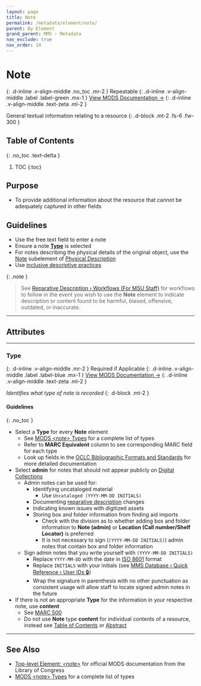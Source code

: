 ```yaml
---
layout: page
title: Note
permalink: /metadata/element/note/
parent: By Element
grand_parent: MMS › Metadata
nav_exclude: true
nav_order: 14
---
```


<style>code { white-space : pre-wrap !important; word-break: break-word; }</style>

# Note
{: .d-inline .v-align-middle .no_toc .mr-2 }
Repeatable
{: .d-inline .v-align-middle .label .label-green .mx-1 }
[View MODS Documentation →](https://www.loc.gov/standards/mods/userguide/note.html)
{: .d-inline .v-align-middle .text-zeta .ml-2 }

General textual information relating to a resource
{: .d-block .mt-2 .fs-6 .fw-300 }

## Table of Contents
{: .no_toc .text-delta }

1. TOC
{:toc}

## Purpose
- To provide additional information about the resource that cannot be adequately captured in other fields

## Guidelines
- Use the free text field to enter a note
- Ensure a note [**Type**](#type) is selected
- For notes describing the physical details of the original object, use the [Note](/metadata-documentation/metadata/element/physical-description/#note) subelement of [Physical Description](/metadata-documentation/metadata/element/physical-description/)
- Use [inclusive descriptive practices](/metadata-documentation/metadata/inclusive-reparative/)

{: .note }
> See [Reparative Description › Workflows (For MSU Staff)](/metadata-documentation/metadata/inclusive-reparative/#addressing-transcribed-title-elements) for workflows to follow in the event you wish to use the **Note** element to indicate description or content found to be harmful, biased, offensive, outdated, or inaccurate.

---

## Attributes

---

### Type
{: .d-inline .v-align-middle .mr-2 }
Required if Applicable
{: .d-inline .v-align-middle .label .label-blue .mx-1 }
[View MODS Documentation →](https://www.loc.gov/standards/mods/userguide/note.html#type)
{: .d-inline .v-align-middle .text-zeta .ml-2 }

_Identifies what type of note is recorded_
{: .d-block .mt-2 }

#### Guidelines
{: .no_toc }
- Select a **Type** for every **Note** element
    - See [MODS &lt;note&gt; Types](https://www.loc.gov/standards/mods/mods-notes.html) for a complete list of types
    - Refer to **MARC Equivalent** column to see corresponding MARC field for each type
    - Look up fields in the [OCLC Bibliographic Formats and Standards](https://www.oclc.org/bibformats/en.html) for more detailed documentation
- Select **admin** for notes that should not appear publicly on [Digital Collections](/metadata-documentation/resources/glossary/#digital-collections)
  - Admin notes can be used for:
    - Identifying uncataloged material
      - Use `Uncataloged (YYYY-MM-DD INITIALS)`
    - Documenting [reparative description](/metadata-documentation/metadata/inclusive-reparative/#workflows-for-msu-staff) changes
    - Indicating known issues with digitized assets
    - Storing box and folder information from finding aid imports
      - Check with the division as to whether adding box and folder information to **Note (admin)** or **Location (Call number/Shelf Locator)** is preferred
      - It is not necessary to sign (`(YYYY-MM-DD INITIALS)`) admin notes that contain box and folder information
  - Sign admin notes that you write yourself with `(YYYY-MM-DD INITIALS)`
    - Replace `YYYY-MM-DD` with the date in [ISO 8601](https://www.iso.org/iso-8601-date-and-time-format.html) format
    - Replace `INITIALS` with your initials (see [MMS Database › Quick Reference › User IDs 🔒](https://github.com/NYPL/metadata-tools/blob/master/_mms-database-and-sql-queries/mms-db_quick-reference.md#user-ids))
    - Wrap the signature in parenthesis with no other punctuation as consistent usage will allow staff to locate signed admin notes in the future
- If there is not an appropriate **Type** for the information in your respective note, use **content**
    - See [MARC 500](https://www.oclc.org/bibformats/en/5xx/500.html)
    - Do not use **Note** type **content** for individual contents of a resource, instead see [Table of Contents](/metadata-documentation/metadata/element/table-of-contents/) or [Abstract](/metadata-documentation/metadata/element/abstract/)

---

## See Also
- [Top-level Element: &lt;note&gt;](https://www.loc.gov/standards/mods/userguide/note.html) for official MODS documentation from the Library of Congress
- [MODS &lt;note&gt; Types](https://www.loc.gov/standards/mods/mods-notes.html) for a complete list of types